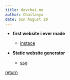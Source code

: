 ```yaml
---
title: devchai.me
author: Chaitanya
date: Sun August 20
---
```


- **first website i ever made**
  - [instace](https://instace.vercel.app)

- **Static website generator**
  - [ssg](https://github.com/chaitanya02082000/Static-Site-Generator)

[return](./index.html)
